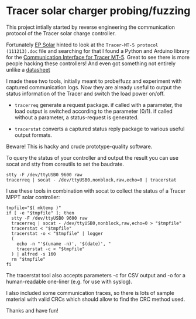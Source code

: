 # Tracer solar charger probing/fuzzing #

This project intially started by reverse engineering the communication protocol
of the Tracer solar charge controller.

Fortunately [EP Solar](http://www.epsolarpv.com/) hinted to look at the
`Tracer-MT-5 protocol (111213).doc`
file and searching for that I found a Python and Arduino library for the
[Communication Interface for Tracer MT-5](https://github.com/xxv/tracer/).
Great to see there is more people hacking these controllers! And even got
something not entirely unlike a
[datasheet](https://github.com/xxv/tracer/blob/42e32a0e757e529d196cc04b29148ed4f442125e/docs/Protocol-Tracer-MT-5.pdf)

I made these two tools, initially meant to probe/fuzz and experiment with
captured communication logs. Now they are already useful to output the
status information of the Tracer and switch the load power on/off.

* `tracerreq` generate a request package. if called with a parameter, the load
output is switched according to the parameter (0/1). if called without a
parameter, a status-request is generated.

* `tracerstat` converts a captured status reply package to various useful
output formats.

Beware! This is hacky and crude prototype-quality software.

To query the status of your controller and output the result you can use socat
and stty from coreutils to set the baudrate.

    stty -F /dev/ttyUSB0 9600 raw
    tracerreq | socat - /dev/ttyUSB0,nonblock,raw,echo=0 | tracerstat

I use these tools in combination with socat to collect the status of a
Tracer MPPT solar controller:

    tmpfile="$( mktemp )"
    if [ -e "$tmpfile" ]; then
      stty -F /dev/ttyUSB0 9600 raw
      tracerreq | socat - /dev/ttyUSB0,nonblock,raw,echo=0 > "$tmpfile"
      tracerstat < "$tmpfile"
      tracerstat -o < "$tmpfile" | logger
      (
        echo -n "'$(uname -n)', '$(date)', "
        tracerstat -c < "$tmpfile"
      ) | alfred -s 160
      rm "$tmpfile"
    fi

The tracerstat tool also accepts parameters -c for CSV output and -o for a
human-readable one-liner (e.g. for use with syslog).

I also included some communication traces, so there is lots of sample material
with valid CRCs which should allow to find the CRC method used.


Thanks and have fun!

